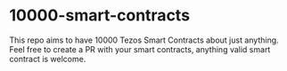 # 10000-smart-contracts
This repo aims to have 10000 Tezos Smart Contracts about just anything. Feel free to create a PR with your smart contracts, anything valid smart contract is welcome.
